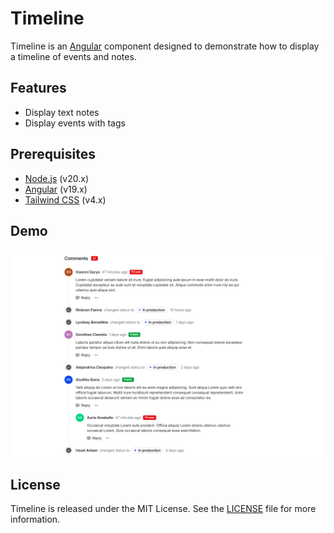 # Timeline

Timeline is an [Angular](https://angular.io/) component designed to demonstrate how to display a timeline of events and notes.

## Features

- Display text notes
- Display events with tags

## Prerequisites

- [Node.js](https://nodejs.org/en/) (v20.x)
- [Angular](https://angular.io/) (v19.x)
- [Tailwind CSS](https://tailwindcss.com/) (v4.x)

## Demo

![Demo](./docs/timeline.png)

## License

Timeline is released under the MIT License. See the [LICENSE](LICENSE) file for more information.
